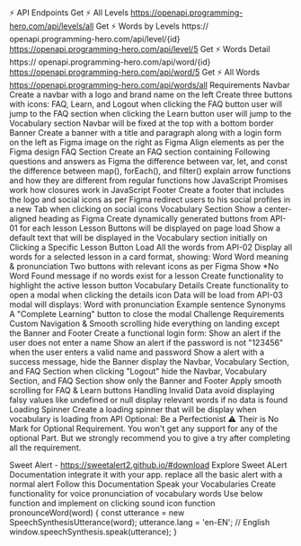 ⚡ API Endpoints
Get ⚡ All Levels
https://openapi.programming-hero.com/api/levels/all
Get ⚡ Words by Levels
https:// openapi.programming-hero.com/api/level/{id}
https://openapi.programming-hero.com/api/level/5
Get ⚡ Words Detail
https:// openapi.programming-hero.com/api/word/{id}
https://openapi.programming-hero.com/api/word/5
Get ⚡ All Words
https://openapi.programming-hero.com/api/words/all
Requirements
Navbar
 Create a navbar with a logo and brand name on the left
 Create three buttons with icons: FAQ, Learn, and Logout
 when clicking the FAQ button user will jump to the FAQ section
 when clicking the Learn button user will jump to the Vocabulary section
 Navbar will be fixed at the top with a bottom border
Banner
 Create a banner with a title and paragraph along with a login form on the left as Figma
 image on the right as Figma
 Align elements as per the Figma design
FAQ Section
 Create an FAQ section containing Following questions and answers as Figma
 the difference between var, let, and const
 the difference between map(), forEach(), and filter()
 explain arrow functions and how they are different from regular functions
 how JavaScript Promises work
 how closures work in JavaScript
Footer
 Create a footer that includes the logo and social icons as per Figma
 redirect users to his social profiles in a new Tab when clicking on social icons
Vocabulary Section
 Show a center-aligned heading as Figma
 Create dynamically generated buttons from API-01 for each lesson
 Lesson Buttons will be displayed on page load
 Show a default text that will be displayed in the Vocabulary section initially
 on Clicking a Specific Lesson Button Load All the words from API-02
 Display all words for a selected lesson in a card format, showing:
 Word
 Word meaning & pronunciation
 Two buttons with relevant icons as per Figma
 Show *No Word Found message if no words exist for a lesson
 Create functionality to highlight the active lesson button
Vocabulary Details
 Create functionality to open a modal when clicking the details icon
 Data will be load from API-03
 modal will displays:
 Word with pronunciation
 Example sentence
 Synonyms
 A "Complete Learning" button to close the modal
Challenge Requirements
Custom Navigation & Smooth scrolling
 hide everything on landing except the Banner and Footer
 Create a functional login form:
 Show an alert if the user does not enter a name
 Show an alert if the password is not "123456"
 when the user enters a valid name and password
 Show a alert with a success message,
 hide the Banner
 display the Navbar, Vocabulary Section, and FAQ Section
 when clicking "Logout"
 hide the Navbar, Vocabulary Section, and FAQ Section
 show only the Banner and Footer
 Apply smooth scrolling for FAQ & Learn buttons
Handling Invalid Data
 avoid displaying falsy values like undefined or null
 display relevant words if no data is found
Loading Spinner
 Create a loading spinner that will be display when vocabulary is loading from API
Optional: Be a Perfectionist
⚠️ Their is No Mark for Optional Requirement. You won't get any support for any of the optional Part. But we strongly recommend you to give a try after completing all the requirement.

Sweet Alert - https://sweetalert2.github.io/#download
 Explore Sweet ALert Documentation
integrate it with your app. replace all the basic alert with a normal alert
Follow this Documentation
Speak your Vocabularies
 Create functionality for voice pronunciation of vocabulary words
 Use below function and implement on clicking sound icon
 function pronounceWord(word) {
      const utterance = new SpeechSynthesisUtterance(word);
      utterance.lang = 'en-EN'; // English
      window.speechSynthesis.speak(utterance);
    }
